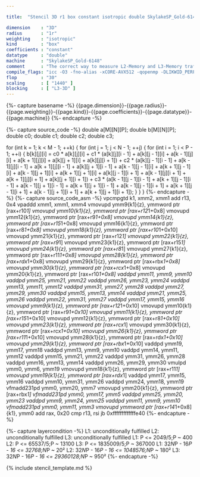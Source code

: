 ```yaml
---

title:  "Stencil 3D r1 box constant isotropic double SkylakeSP_Gold-6148"

dimension    : "3D"
radius       : "1r"
weighting    : "isotropic"
kind         : "box"
coefficients : "constant"
datatype     : "double"
machine      : "SkylakeSP_Gold-6148"
comment      : "The correct way to measure L2-Memory and L3-Memory traffic is unknown, hence the prediction by kerncraft is less accurate."
compile_flags: "icc -O3 -fno-alias -xCORE-AVX512 -qopenmp -DLIKWID_PERFMON -Ilikwid-4.3.2/include -Llikwid-4.3.2/lib -Iheaders/dummy.c stencil_compilable.c -o stencil -llikwid"
flop         : "30"
scaling      : [ "1440" ]
blocking     : [ "L3-3D" ]
---
```


{%- capture basename -%}
{{page.dimension}}-{{page.radius}}-{{page.weighting}}-{{page.kind}}-{{page.coefficients}}-{{page.datatype}}-{{page.machine}}
{%- endcapture -%}

{%- capture source_code -%}
double a[M][N][P];
double b[M][N][P];
double c0;
double c1;
double c2;
double c3;

for (int k = 1; k < M - 1; ++k) {
  for (int j = 1; j < N - 1; ++j) {
    for (int i = 1; i < P - 1; ++i) {
      b[k][j][i] =
          c0 * a[k][j][i] +
          c1 * (a[k][j][i - 1] + a[k][j - 1][i] + a[k - 1][j][i] +
                a[k + 1][j][i] + a[k][j + 1][i] + a[k][j][i + 1]) +
          c2 * (a[k][j - 1][i - 1] + a[k - 1][j][i - 1] +
                a[k + 1][j][i - 1] + a[k][j + 1][i - 1] +
                a[k - 1][j - 1][i] + a[k + 1][j - 1][i] +
                a[k - 1][j + 1][i] + a[k + 1][j + 1][i] +
                a[k][j - 1][i + 1] + a[k - 1][j][i + 1] +
                a[k + 1][j][i + 1] + a[k][j + 1][i + 1]) +
          c3 * (a[k - 1][j - 1][i - 1] + a[k + 1][j - 1][i - 1] +
                a[k - 1][j + 1][i - 1] + a[k + 1][j + 1][i - 1] +
                a[k - 1][j - 1][i + 1] + a[k + 1][j - 1][i + 1] +
                a[k - 1][j + 1][i + 1] + a[k + 1][j + 1][i + 1]);
    }
  }
}
{%- endcapture -%}
{%- capture source_code_asm -%}
vpcmpgtd k1, xmm2, xmm1
add r13, 0x4
vpaddd xmm1, xmm1, xmm4
vmovupd ymm9{k1}{z}, ymmword ptr [rax+r10*1]
vmovupd ymm10{k1}{z}, ymmword ptr [rax+r12*1+0x8]
vmovupd ymm12{k1}{z}, ymmword ptr [rax+r9*1+0x8]
vmovupd ymm14{k1}{z}, ymmword ptr [rax+r15*1+0x8]
vmovupd ymm16{k1}{z}, ymmword ptr [rax+r8*1+0x8]
vmovupd ymm18{k1}{z}, ymmword ptr [rax+r10*1+0x10]
vmovupd ymm21{k1}{z}, ymmword ptr [rax+r12*1]
vmovupd ymm22{k1}{z}, ymmword ptr [rax+r9*1]
vmovupd ymm23{k1}{z}, ymmword ptr [rax+r15*1]
vmovupd ymm24{k1}{z}, ymmword ptr [rax+r8*1]
vmovupd ymm27{k1}{z}, ymmword ptr [rax+r11*1+0x8]
vmovupd ymm28{k1}{z}, ymmword ptr [rax+rdx*1+0x8]
vmovupd ymm29{k1}{z}, ymmword ptr [rax+rbx*1+0x8]
vmovupd ymm30{k1}{z}, ymmword ptr [rax+rcx*1+0x8]
vmovupd ymm20{k1}{z}, ymmword ptr [rax+r10*1+0x8]
vaddpd ymm11, ymm9, ymm10
vaddpd ymm25, ymm21, ymm22
vaddpd ymm26, ymm23, ymm24
vaddpd ymm13, ymm11, ymm12
vaddpd ymm31, ymm27, ymm28
vaddpd ymm27, ymm29, ymm30
vaddpd ymm15, ymm13, ymm14
vaddpd ymm21, ymm25, ymm26
vaddpd ymm22, ymm31, ymm27
vaddpd ymm17, ymm15, ymm16
vmovupd ymm9{k1}{z}, ymmword ptr [rax+r12*1+0x10]
vmovupd ymm10{k1}{z}, ymmword ptr [rax+r9*1+0x10]
vmovupd ymm11{k1}{z}, ymmword ptr [rax+r15*1+0x10]
vmovupd ymm12{k1}{z}, ymmword ptr [rax+r8*1+0x10]
vmovupd ymm23{k1}{z}, ymmword ptr [rax+rcx*1]
vmovupd ymm30{k1}{z}, ymmword ptr [rax+rcx*1+0x10]
vmovupd ymm26{k1}{z}, ymmword ptr [rax+r11*1+0x10]
vmovupd ymm28{k1}{z}, ymmword ptr [rax+rdx*1+0x10]
vmovupd ymm29{k1}{z}, ymmword ptr [rax+rbx*1+0x10]
vaddpd ymm19, ymm17, ymm18
vaddpd ymm13, ymm9, ymm10
vaddpd ymm14, ymm11, ymm12
vaddpd ymm15, ymm21, ymm22
vaddpd ymm31, ymm26, ymm28
vaddpd ymm16, ymm13, ymm14
vaddpd ymm26, ymm29, ymm30
vmulpd ymm0, ymm6, ymm19
vmovupd ymm18{k1}{z}, ymmword ptr [rax+r11*1]
vmovupd ymm19{k1}{z}, ymmword ptr [rax+rdx*1]
vaddpd ymm17, ymm15, ymm16
vaddpd ymm10, ymm31, ymm26
vaddpd ymm24, ymm18, ymm19
vfmadd231pd ymm0, ymm20, ymm7
vmovupd ymm20{k1}{z}, ymmword ptr [rax+rbx*1]
vfmadd231pd ymm0, ymm17, ymm5
vaddpd ymm25, ymm20, ymm23
vaddpd ymm9, ymm24, ymm25
vaddpd ymm11, ymm9, ymm10
vfmadd231pd ymm0, ymm11, ymm3
vmovupd ymmword ptr [rax+r14*1+0x8]{k1}, ymm0
add rax, 0x20
cmp r13, rsi
jb 0xfffffffffffffe40
{%- endcapture -%}

{%- capture layercondition -%}
L1: unconditionally fulfilled
L2: unconditionally fulfilled
L3: unconditionally fulfilled
L1: P <= 2049/5;P ~ 400
L2: P <= 65537/5;P ~ 13100
L3: P <= 1835009/5;P ~ 367000
L1: 32*N*P - 16*P - 16 <= 32768;N*P ~ 20²
L2: 32*N*P - 16*P - 16 <= 1048576;N*P ~ 180²
L3: 32*N*P - 16*P - 16 <= 29360128;N*P ~ 950²
{%- endcapture -%}

{% include stencil_template.md %}
